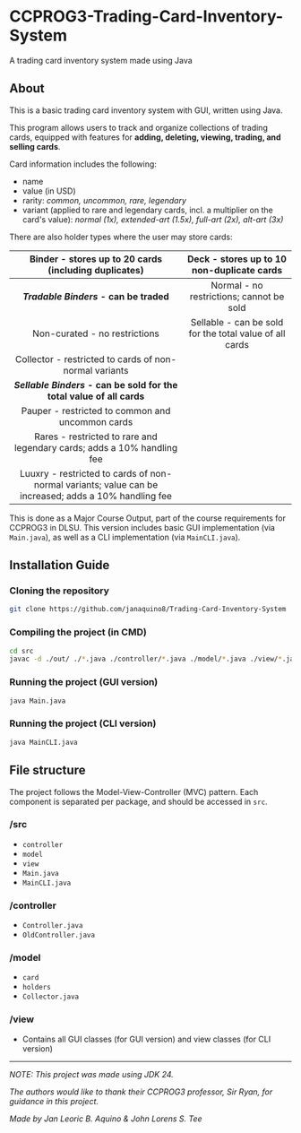 # CCPROG3-Trading-Card-Inventory-System
A trading card inventory system made using Java

## About
This is a basic trading card inventory system with GUI, written using Java.

This program allows users to track and organize collections of trading cards, equipped with features for **adding, deleting, viewing, trading, and selling cards**. 

Card information includes the following: 
- name
- value (in USD)
- rarity: _common, uncommon, rare, legendary_
- variant (applied to rare and legendary cards, incl. a multiplier on the card's value): _normal (1x), extended-art (1.5x), full-art (2x), alt-art (3x)_

There are also holder types where the user may store cards:

| **Binder - stores up to 20 cards (including duplicates)**                                             | **Deck - stores up to 10 non-duplicate cards**          |
| :---------------------------------------------------------------------------------------------------: | :-----------------------------------------------------: |
| **_Tradable Binders_ - can be traded**                                                                | Normal - no restrictions; cannot be sold                |
| Non-curated - no restrictions                                                                         | Sellable - can be sold for the total value of all cards |
| Collector - restricted to cards of non-normal variants                                                |
| **_Sellable Binders_ - can be sold for the total value of all cards**                                 |
| Pauper - restricted to common and uncommon cards                                                      |
| Rares - restricted to rare and legendary cards; adds a 10% handling fee                               |
| Luuxry - restricted to cards of non-normal variants; value can be increased; adds a 10% handling fee  |

This is done as a Major Course Output, part of the course requirements for CCPROG3 in DLSU. This version includes basic GUI implementation (via ```Main.java```), as well as a CLI implementation (via ```MainCLI.java```).

## Installation Guide

### Cloning the repository
```sh
git clone https://github.com/janaquino8/Trading-Card-Inventory-System
```

### Compiling the project (in CMD)
```sh
cd src
javac -d ./out/ ./*.java ./controller/*.java ./model/*.java ./view/*.java ./model/card/*.java ./model/holders/*.java ./model/holders/binder/*.java ./model/holders/deck/*.java
```

### Running the project (GUI version)
```sh
java Main.java
```

### Running the project (CLI version)
```sh
java MainCLI.java
```

## File structure
The project follows the Model-View-Controller (MVC) pattern. Each component is separated per package, and should be accessed in ```src```.

### /src
- ```controller```
- ```model```
- ```view```
- ```Main.java```
- ```MainCLI.java```

### /controller
- ```Controller.java```
- ```OldController.java```

### /model
- ```card```
- ```holders```
- ```Collector.java```

### /view
- Contains all GUI classes (for GUI version) and view classes (for CLI version)

---

_NOTE: This project was made using JDK 24._

_The authors would like to thank their CCPROG3 professor, Sir Ryan, for guidance in this project._

_Made by Jan Leoric B. Aquino & John Lorens S. Tee_
